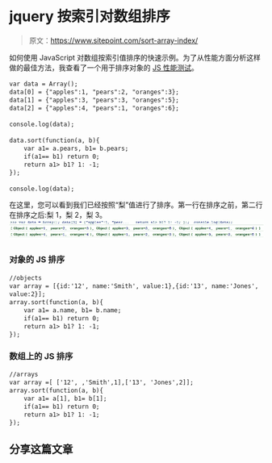 # jquery 按索引对数组排序

> 原文：<https://www.sitepoint.com/sort-array-index/>

如何使用 JavaScript 对数组按索引值排序的快速示例。为了从性能方面分析这样做的最佳方法，我查看了一个用于排序对象的 [JS 性能测试](http://jsperf.com/sort-array-of-objects)。

```
var data = Array();
data[0] = {"apples":1, "pears":2, "oranges":3};
data[1] = {"apples":3, "pears":3, "oranges":5};
data[2] = {"apples":4, "pears":1, "oranges":6};

console.log(data);

data.sort(function(a, b){
    var a1= a.pears, b1= b.pears;
    if(a1== b1) return 0;
    return a1> b1? 1: -1;
});

console.log(data);
```

在这里，您可以看到我们已经按照“梨”值进行了排序。第一行在排序之前，第二行在排序之后:梨 1，梨 2，梨 3。
![jquery sort array by index](img/7ac3a4e2ea8a7bb44aa13225136bf733.png "jquery sort array by index")

### 对象的 JS 排序

```
//objects
var array = [{id:'12', name:'Smith', value:1},{id:'13', name:'Jones', value:2}];
array.sort(function(a, b){
    var a1= a.name, b1= b.name;
    if(a1== b1) return 0;
    return a1> b1? 1: -1;
});
```

### 数组上的 JS 排序

```
//arrays
var array =[ ['12', ,'Smith',1],['13', 'Jones',2]];
array.sort(function(a, b){
    var a1= a[1], b1= b[1];
    if(a1== b1) return 0;
    return a1> b1? 1: -1;
});
```

## 分享这篇文章